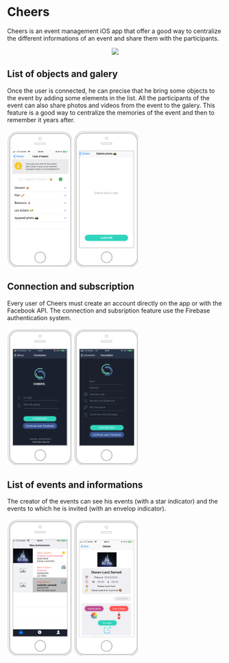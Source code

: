 # Cheers
Cheers is an event management iOS app that offer a good way to centralize the different informations of an event and share them with the participants.
<p align="center">
  <img src="ReadMeContent/map.gif" width = 35%/>
</p>

<h2>List of objects and galery</h2>
Once the user is connected, he can precise that he bring some objects to the event by adding some elements in the list.
All the participants of the event can also share photos and videos from the event to the galery.
This feature is a good way to centralize the memories of the event and then to remember it years after.
<br><br>
<div align = "left">
  <img src="ReadMeContent/listeObjets.png" width = 30%/>
  <img src="ReadMeContent/galerie.png" width = 30% />
</div>

<h2>Connection and subscription</h2>
Every user of Cheers must create an account directly on the app or with the Facebook API. The connection and subsription feature use the Firebase authentication system.
<br><br>
<div align = "left">
<img src="ReadMeContent/connexion.png" width = 30% />
<img src="ReadMeContent/inscription.png" width = 30% />
</div>

<h2>List of events and informations</h2>
The creator of the events can see his events (with a star indicator) and the events to which he is invited (with an envelop indicator).
<br><br>
<div align = "left">
<img src="ReadMeContent/liste.png" width = 30% />
<img src="ReadMeContent/details2.png" width = 30% />
</div>
